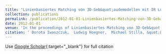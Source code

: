 ```yaml
---
title: "Linienbasiertes Matching von 3D-Geb&quot;audemodellen mit IR Luftbildsequenzen zur automatischen Texturgewinnung"
collection: publications
permalink: /publication/2012-01-01-Linienbasiertes-Matching-von-3D-Gebaudemodellen-mit-IR-Luftbildsequenzen-zur-automatischen-Texturgewinnung
date: 2012-01-01
venue: 'In the proceedings of Linienbasiertes Matching von 3D-Geb&quot;audemodellen mit IR Luftbildsequenzen zur automatischen Texturgewinnung'
citation: ' Dorota Iwaszczuk,  Ludwig Hoegner,  Michael Stilla, &quot;Linienbasiertes Matching von 3D-Geb&amp;quot;audemodellen mit IR Luftbildsequenzen zur automatischen Texturgewinnung.&quot; In the proceedings of Linienbasiertes Matching von 3D-Geb&amp;quot;audemodellen mit IR Luftbildsequenzen zur automatischen Texturgewinnung, 2012.'
---
```

Use [Google Scholar](https://scholar.google.com/scholar?q=Linienbasiertes+Matching+von+3D+Geb&quot;audemodellen+mit+IR+Luftbildsequenzen+zur+automatischen+Texturgewinnung){:target="_blank"} for full citation